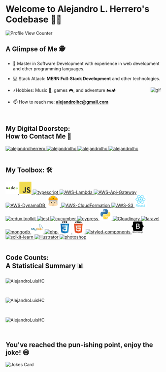 # Welcome to Alejandro L. Herrero's Codebase 👨‍💻

![Profile View Counter](https://komarev.com/ghpvc/?username=AlejandroLuisHC&label=Profile%20views&color=0e75b6&style=flat)

## A Glimpse of Me 🕵️
- 🌱 Master in Software Development with experience in web development and other programming languages. 

- 💻 Stack Attack: <b>MERN Full-Stack Development</b> and other technologies.

<img
  src="https://github.com/AlejandroLuisHC/AlejandroLuisHC/blob/master/assets/productive-inf.gif" 
  alt="gif" align="right" height="280px" 
/>  

- ⚡Hobbies: Music 🎵, games 🎮, and adventure 🏍️🏕️

- 📫 How to reach me: **alejandrolhc@gmail.com**

<br>

## My Digital Doorstep: <br> How to Contact Me 💬

<a href="https://www.linkedin.com/in/alejandrolherrero" target="blank"><img align="center"
      src="https://raw.githubusercontent.com/rahuldkjain/github-profile-readme-generator/master/src/images/icons/Social/linked-in-alt.svg"
      alt="alejandrolherrero" height="30" width="auto" />
  </a>
<a href="https://www.hackerrank.com/alejandrolhc" target="blank"><img align="center"
      src="https://raw.githubusercontent.com/rahuldkjain/github-profile-readme-generator/master/src/images/icons/Social/hackerrank.svg"
      alt="alejandrolhc" height="30" width="auto" />
  </a>
<a href="https://www.kaggle.com/alejandroluis"><img align="center"
      src="https://cdn4.iconfinder.com/data/icons/logos-and-brands/512/189_Kaggle_logo_logos-512.png"
      alt="alejandrolhc" height="30" width="auto" />
  </a>
<a href="https://www.getmanfred.com/es/perfil/alherrero"><img align="center"
      src="https://pbs.twimg.com/profile_images/946845160004112384/ap8_xjIa_400x400.jpg"
      alt="alejandrolhc" height="30" width="auto" />
  </a>
<br>
<br>

## My Toolbox: 🛠️

  <a href="https://nodejs.org" target="_blank" rel="noreferrer"> 
    <img
      src="https://raw.githubusercontent.com/devicons/devicon/master/icons/nodejs/nodejs-original-wordmark.svg"
      alt="nodejs" width="auto" height="40" 
    /> 
  </a>
  <a href="https://www.javascript.com/" target="_blank" rel="noreferrer"> 
    <img
      src="https://raw.githubusercontent.com/devicons/devicon/master/icons/javascript/javascript-original.svg"
      alt="javascript" width="auto" height="40" 
    /> 
  </a> 
  <a href="https://www.typescriptlang.org/" target="_blank" rel="noreferrer"> 
    <img
      src="https://upload.wikimedia.org/wikipedia/commons/4/4c/Typescript_logo_2020.svg"
      alt="typescript" width="auto" height="40" 
    />
  </a>
  <a href="https://aws.amazon.com/es/lambda/" target="_blank" rel="noreferrer"> 
    <img
      src="https://upload.wikimedia.org/wikipedia/commons/thumb/5/5c/Amazon_Lambda_architecture_logo.svg/1200px-Amazon_Lambda_architecture_logo.svg.png" 
      alt="AWS-Lambda" width="auto" height="40" 
    /> 
  </a>
  <a href="https://aws.amazon.com/es/api-gateway/" target="_blank" rel="noreferrer"> 
    <img
      src="https://kagarlickij.com/wp-content/uploads/2019/03/aws-api-gateway-icon.png" 
      alt="AWS-Api-Gateway" width="auto" height="40" 
    /> 
  </a>
  <a href="https://aws.amazon.com/es/dynamodb/" target="_blank" rel="noreferrer"> 
    <img
      src="https://static-00.iconduck.com/assets.00/aws-dynamodb-icon-454x512-53ebjxww.png" 
      alt="AWS-DynamoDB" width="auto" height="40" 
    /> 
  </a>
  <a href="https://aws.amazon.com/es/sam/" target="_blank" rel="noreferrer"> 
    <img
      src="https://raw.githubusercontent.com/Thiagosnts/step-sam/master/icon-2.svg" 
      alt="AWS-SAM" width="auto" height="40"
    /> 
  </a>
  <a href="https://aws.amazon.com/es/cloudformation/" target="_blank" rel="noreferrer"> 
    <img 
      src="https://static-00.iconduck.com/assets.00/aws-cloudformation-icon-420x512-ihv314dk.png" 
      alt="AWS-CloudFormation" width="auto" height="40" 
    /> 
  </a>
  <a href="https://aws.amazon.com/es/s3/" target="_blank" rel="noreferrer"> 
    <img
      src="https://user-images.githubusercontent.com/2277182/75613896-f24f5800-5b32-11ea-966e-4ed4b41f873a.png" 
      alt="AWS-S3" width="auto" height="40" 
    /> 
  </a>
  <a href="https://reactjs.org/" target="_blank" rel="noreferrer"> 
    <img
      src="https://raw.githubusercontent.com/devicons/devicon/master/icons/react/react-original-wordmark.svg"
      alt="react" width="auto" height="40" 
    /> 
  </a>
  <a href="https://redux-toolkit.js.org/" target="_blank" rel="noreferrer"> 
    <img
      src="https://d33wubrfki0l68.cloudfront.net/0834d0215db51e91525a25acf97433051f280f2f/c30f5/img/redux.svg" 
      alt="redux toolkit" width="auto" height="40" 
    /> 
  </a> 
  <a href="https://jestjs.io/" target="_blank" rel="noreferrer"> 
    <img
      src="https://cdn.freebiesupply.com/logos/large/2x/jest-logo-png-transparent.png" 
      alt="jest" width="auto" height="40" 
    /> 
  </a>
   <a href="https://cucumber.io/" target="_blank" rel="noreferrer"> 
     <img
      src="https://i.pinimg.com/originals/87/e8/49/87e8491cdd5ee5dacf3059f0c0832ce7.png" 
      alt="cucumber" width="auto" height="40" 
     /> 
  </a>
  <a href="https://www.cypress.io/" target="_blank" rel="noreferrer"> 
    <img
      src="https://i0.wp.com/blog.knoldus.com/wp-content/uploads/2022/03/cypress.png?fit=364%2C364&ssl=1" 
      alt="cypress" width="auto" height="40" 
    /> 
  </a>
  <a href="https://www.python.org" target="_blank" rel="noreferrer"> 
    <img
      src="https://raw.githubusercontent.com/devicons/devicon/master/icons/python/python-original.svg" 
      alt="python" width="auto" height="40" 
    /> 
  </a>
  <a href="https://cloudinary.com/" target="_blank" rel="noreferrer"> 
    <img
      src="https://res.cloudinary.com/demo/image/upload/e_shadow/cloudinary_icon.png" 
      alt="Cloudinary" width="auto" height="40" 
    /> 
  </a>
  <a href="https://laravel.com/" target="_blank" rel="noreferrer"> 
    <img
      src="https://upload.wikimedia.org/wikipedia/commons/thumb/9/9a/Laravel.svg/1200px-Laravel.svg.png" 
      alt="laravel" width="auto" height="40" 
    /> 
  </a>
  <a href="https://www.mongodb.com/" target="_blank" rel="noreferrer"> 
    <img
      src="https://img.icons8.com/color/452/mongodb.png"
      alt="mongodb" width="auto" height="40" 
    /> 
  </a>
  <a href="https://www.mysql.com/" target="_blank" rel="noreferrer"> 
    <img
      src="https://raw.githubusercontent.com/devicons/devicon/master/icons/mysql/mysql-original-wordmark.svg"
      alt="mysql" width="auto" height="40" 
    /> 
  </a>
  <a href="https://www.php.net/" target="_blank" rel="noreferrer"> 
    <img
      src="https://www.freepnglogos.com/uploads/php-logo-png/php-logo-php-elephant-logo-vectors-download-5.png" 
      alt="php" width="auto" height="40" 
    /> 
  </a>
  <a href="https://www.w3schools.com/css/" target="_blank" rel="noreferrer"> 
    <img
      src="https://raw.githubusercontent.com/devicons/devicon/master/icons/css3/css3-original-wordmark.svg" 
      alt="css3" width="auto" height="40" 
    /> 
  </a> 
  <a href="https://www.w3.org/html/" target="_blank" rel="noreferrer"> 
    <img
      src="https://raw.githubusercontent.com/devicons/devicon/master/icons/html5/html5-original-wordmark.svg"
      alt="html5" width="auto" height="40" 
    /> 
  </a>
  <a href="https://styled-components.com" target="_blank" rel="noreferrer">
    <img 
      src="https://avatars.githubusercontent.com/u/20658825?s=200&v=4"
      alt="styled-components" width="auto" height="40" 
    /> 
  </a>
  <a href="https://getbootstrap.com" target="_blank" rel="noreferrer">
    <img 
      src="https://raw.githubusercontent.com/devicons/devicon/master/icons/bootstrap/bootstrap-plain-wordmark.svg"
      alt="bootstrap" width="auto" height="40" 
    /> 
  </a> 
  <a href="https://scikit-learn.org/stable/" target="_blank" rel="noreferrer"> 
    <img
      src="https://upload.wikimedia.org/wikipedia/commons/thumb/0/05/Scikit_learn_logo_small.svg/1200px-Scikit_learn_logo_small.svg.png" 
      alt="scikit-learn" width="auto" height="40" 
    /> 
  </a> 
  <a href="https://www.adobe.com/in/products/illustrator.html" target="_blank" rel="noreferrer"> 
    <img
      src="https://www.vectorlogo.zone/logos/adobe_illustrator/adobe_illustrator-icon.svg" 
      alt="illustrator" width="auto" height="40" 
    /> 
  </a> 
  <a href="https://www.adobe.com/in/products/photoshop.html" target="_blank" rel="noreferrer"> 
    <img
      src="https://seeklogo.com/images/A/adobe-photoshop-cc-logo-CBD0AAA3A7-seeklogo.com.png" 
      alt="photoshop" width="auto" height="40" 
    /> 
  </a>
<br>
<br>
    
## Code Counts: <br> A Statistical Summary 📊
    
<p><img align="center"
    src="https://github-readme-stats.vercel.app/api/top-langs?username=AlejandroLuisHC&show_icons=true&locale=en&bg_color=0d1117&text_color=ffffff&layout=compact"
    alt="AlejandroLuisHC" 
    bg_color=#808080/></p>

<br>

<p><img align="center" src="https://github-readme-stats.vercel.app/api?username=AlejandroLuisHC&show_icons=true&locale=en&bg_color=0d1117&text_color=ffffff&repo=convoychat"
    alt="AlejandroLuisHC" /></p>

<br>

<p><img align="center" src="https://github-readme-streak-stats.herokuapp.com/?user=AlejandroLuisHC&theme=dark&background=0d1117&date_format=M%20j%5B%2C%20Y%5D" alt="AlejandroLuisHC" /></p>

<br>

## You've reached the pun-ishing point, enjoy the joke! 😄
![Jokes Card](https://readme-jokes.vercel.app/api)
